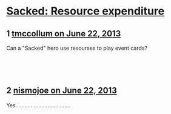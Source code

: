 # [Sacked: Resource expenditure](https://community.fantasyflightgames.com/topic/85419-sacked-resource-expenditure/)

## 1 [tmccollum on June 22, 2013](https://community.fantasyflightgames.com/topic/85419-sacked-resource-expenditure/?do=findComment&comment=805530)

Can a "Sacked" hero use resourses to play event cards?

 

 

## 2 [nismojoe on June 22, 2013](https://community.fantasyflightgames.com/topic/85419-sacked-resource-expenditure/?do=findComment&comment=805550)

Yes………………………………

